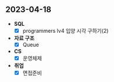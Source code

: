 ## 2023-04-18

+ **SQL**
  + [x] programmers lv4 입양 시각 구하기(2)
  
+ **자료 구조**
  + [x] Queue

+ **CS**
  + [x] 운영체제

+ **취업**
  + [x] 면접준비
